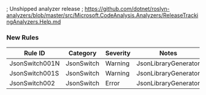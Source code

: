 ﻿; Unshipped analyzer release
; https://github.com/dotnet/roslyn-analyzers/blob/master/src/Microsoft.CodeAnalysis.Analyzers/ReleaseTrackingAnalyzers.Help.md

### New Rules
Rule ID | Category | Severity | Notes
--------|----------|----------|-------
JsonSwitch001N | JsonSwitch | Warning | JsonLibraryGenerator
JsonSwitch001S | JsonSwitch | Warning | JsonLibraryGenerator
JsonSwitch002 | JsonSwitch | Error | JsonLibraryGenerator